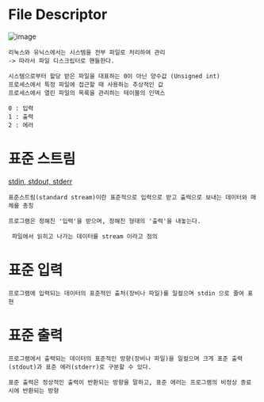 # File Descriptor

![image](/uploads/82adca0b563b43f8a3e84853a2e59013/image.png)
```
리눅스와 유닉스에서는 시스템을 전부 파일로 처리하여 관리
-> 따라서 파일 디스크립터로 핸들한다.

시스템으로부터 할당 받은 파일을 대표하는 0이 아닌 양수값 (Unsigned int)
프로세스에서 특정 파일에 접근할 때 사용하는 추상적인 값
프로세스에서 열린 파일의 목록을 관리하는 테이블의 인덱스

0 : 입력
1 : 출력
2 : 에러
```


# 표준 스트림
[stdin, stdout, stderr](https://velog.io/@jakeseo_me/%EC%9C%A0%EB%8B%89%EC%8A%A4%EC%9D%98-stdin-stdout-stderr-%EA%B7%B8%EB%A6%AC%EA%B3%A0-pipes%EC%97%90-%EB%8C%80%ED%95%B4-%EC%95%8C%EC%95%84%EB%B3%B4%EC%9E%90)

```
표준스트림(standard stream)이란 표준적으로 입력으로 받고 출력으로 보내는 데이터와 매체를 총칭

프로그램은 정해진 '입력'을 받으며, 정해진 형태의 '출력'을 내놓는다.

 파일에서 읽히고 나가는 데이터를 stream 이라고 정의 
```

# 표준 입력
```
프로그램에 입력되는 데이터의 표준적인 출처(장비나 파일)를 일컬으며 stdin 으로 줄여 표현
```

# 표준 출력
```
프로그램에서 출력되는 데이터의 표준적인 방향(장비나 파일)을 일컬으며 크게 표준 출력(stdout)과 표준 에러(stderr)로 구분할 수 있다.

표준 출력은 정상적인 출력이 반환되는 방향을 말하고, 표준 에러는 프로그램의 비정상 종료 시에 반환되는 방향
```
